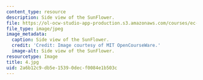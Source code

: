 ```yaml
---
content_type: resource
description: Side view of the SunFlower.
file: https://ol-ocw-studio-app-production.s3.amazonaws.com/courses/ec-s06-practical-electronics-fall-2004/2a6b12c9db5e15390decf0084e1b503c_4.jpg
file_type: image/jpeg
image_metadata:
  caption: Side view of the SunFlower.
  credit: 'Credit: Image courtesy of MIT OpenCourseWare.'
  image-alt: Side view of the SunFlower.
resourcetype: Image
title: 4.jpg
uid: 2a6b12c9-db5e-1539-0dec-f0084e1b503c
---
```

